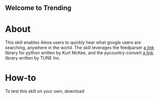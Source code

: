## Welcome to Trending

# About
This skill enables Alexa users to quickly hear what google users are searching, anywhere in the world. The skill leverages the feedparser [a link](https://github.com/kurtmckee/feedparser) library for python written by Kurt McKee, and the pycountry-convert [a link](https://pypi.org/project/pycountry-convert/) library written by TUNE Inc.

# How-to
To test this skill on your own, download 